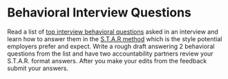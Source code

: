 # Behavioral Interview Questions

Read a list of [top interview behavioral questions](https://theinterviewguys.com/top-10-job-interview-questions/) asked in an interview and learn how to answer them in the [S.T.A.R method](https://careerservices.wayne.edu/behavioralinterviewinfo.pdf) which is the style potential employers prefer and expect. Write a rough draft answering 2 behavioral questions from the list and have two accountability partners review your S.T.A.R. format answers. After you make your edits from the feedback submit your answers.